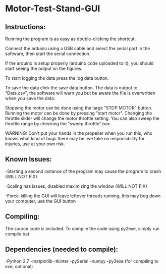 # Motor-Test-Stand-GUI

## Instructions:

Running the program is as easy as double-clicking the shortcut.

Connect the arduino using a USB cable and select the serial port in the software, then start the serial connection.

If the arduino is setup properly (arduino code uploaded to it), you should start seeing the output on the figures.

To start logging the data press the log data button.

To save the data click the save data button.
The data is output to "Data.csv", the software will warn you but be aware the file is overwritten when you save the data.

Stopping the motor can be done using the large "STOP MOTOR" button.
Running the motor can be done by pressing "start motor".
Changing the throttle slider will change the motor throttle setting.
You can also sweep the throttle range by checking the "sweep throttle" box.

WARNING: Don't put your hands in the propeller when you run this, who knows what kind of bugs there may be.
	 we take no responsibility for injuries, use at your own risk.


## Known Issues:
-Starting a second instance of the program may cause the program to crash (WILL NOT FIX)

-Scaling has issues, disabled maximizing the window (WILL NOT FIX)

-Force-killing the GUI will leave leftover threads running, this may bog down your computer, use the GUI button


## Compiling:

The source code is included.
To compile the code using py2exe, simply run compile.bat

## Dependencies (needed to compile):
-Python 2.7
-matplotlib
-tkinter
-pySerial
-numpy
-py2exe (for compiling to exe, optional)
